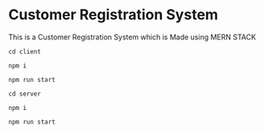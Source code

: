 # Customer Registration System

This is a Customer Registration System which is Made using MERN STACK

```
cd client
```

```
npm i
```

```
npm run start
```

```
cd server
```

```
npm i
```

```
npm run start
```
